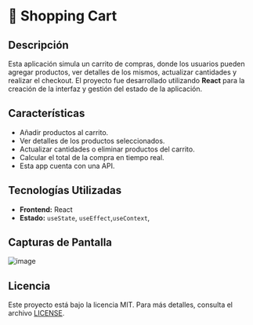 # 🛒 Shopping Cart

## Descripción
Esta aplicación simula un carrito de compras, donde los usuarios pueden agregar productos, ver detalles de los mismos, actualizar cantidades y realizar el checkout. El proyecto fue desarrollado utilizando **React** para la creación de la interfaz y gestión del estado de la aplicación.

## Características
- Añadir productos al carrito.
- Ver detalles de los productos seleccionados.
- Actualizar cantidades o eliminar productos del carrito.
- Calcular el total de la compra en tiempo real.
- Esta app cuenta con una API.

## Tecnologías Utilizadas
- **Frontend:** React
- **Estado:** `useState`, `useEffect`,`useContext`,

## Capturas de Pantalla
![image](https://github.com/user-attachments/assets/959d7e1d-6dca-4e0a-bef1-dfaec39392b0)


## Licencia
Este proyecto está bajo la licencia MIT. Para más detalles, consulta el archivo [LICENSE](LICENSE).
